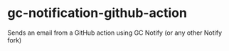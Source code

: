 # gc-notification-github-action
Sends an email from a GitHub action using GC Notify (or any other Notify fork)
